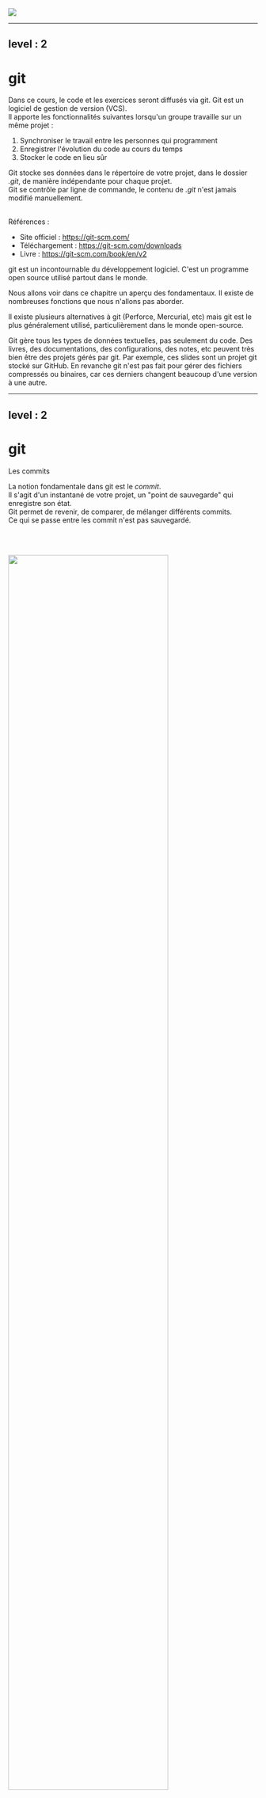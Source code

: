<div class="title">
    <img src="/git.svg">
</div>

---
level : 2
---

# git
<div></div>
<p>
Dans ce cours, le code et les exercices seront diffusés via git. Git est un logiciel de gestion de version (VCS). <br>
Il apporte les fonctionnalités suivantes lorsqu'un groupe travaille sur un même projet :
</p>

1. Synchroniser le travail entre les personnes qui programment
2. Enregistrer l'évolution du code au cours du temps
3. Stocker le code en lieu sûr

Git stocke ses données dans le répertoire de votre projet, dans le dossier *.git*, de manière indépendante pour chaque projet.   
Git se contrôle par ligne de commande, le contenu de *.git* n'est jamais modifié manuellement.
<br><br>

Références :

- Site officiel : https://git-scm.com/
- Téléchargement : https://git-scm.com/downloads
- Livre : https://git-scm.com/book/en/v2


<div class="handout_notes">
git est un incontournable du développement logiciel. C'est un programme open source utilisé partout dans le monde.

Nous allons voir dans ce chapitre un aperçu des fondamentaux. Il existe de nombreuses fonctions que nous n'allons pas aborder.

Il existe plusieurs alternatives à git (Perforce, Mercurial, etc) mais git est le plus généralement utilisé, particulièrement dans le monde open-source.

Git gère tous les types de données textuelles, pas seulement du code. Des livres, des documentations, des configurations, des notes, etc peuvent très bien être des projets gérés par git. 
Par exemple, ces slides sont un projet git stocké sur GitHub.
En revanche git n'est pas fait pour gérer des fichiers compressés ou binaires, car ces derniers changent beaucoup d'une version à une autre.
</div>



---
level : 2
---

# git
Les commits

La notion fondamentale dans git est le *commit*.  
Il s'agit d'un instantané de votre projet, un "point de sauvegarde" qui enregistre son état.   
Git permet de revenir, de comparer, de mélanger différents commits.   
Ce qui se passe entre les commit n'est pas sauvegardé.

<br><br>

<img src="/git/git01.svg" width="80%">

<div class="handout_notes">
Quand un commit est enregistré, git attribue un identifiant unique au commit et enregistre sa différence par rapport au commit précédent.

Tout est placé de manière transparente dans le dossier .git de votre projet. 
</div>

---
level : 2
---
# git
Les commits

Dans un projet, pour indiquer à git qu'un fichier doit être *tracké* (pris en compte), la commande est :
```bash
git add <chemin_vers_le_fichier>
```

Pour faire un commit, la commande est :
```bash
git commit -am "Message"
```

Git créé alors un nouveau commit   
- L'option *-a* indique de prendre tous les fichiers trackés modifiés   
- L'option *-m* indique le message du commit. Il s'agit d'un texte décrivant ce qui a été modifié dans ce commit.   

Si l'option *-m* n'est pas précisée, git ouvrira un éditeur de texte pour entrer le message de commit

<div class="handout_notes">
Par défaut, git n'enregistre pas l'ensemble des fichiers. Il faut lui indiquer quels fichiers sont importants avec la commande <i>git add</i>
<br><br>

La commande *git status* permet de voir l'état actuel d'un projet. Elle indiquera les fichiers modifiés depuis le dernier commit, et s'ils sont trackés ou non.

Les messages de commit doivent être courts et le plus descriptif possible.<br>
Mauvaise exemple : "<i>J'ai modifié plusieurs fichiers de la configuration globale pour la prochaine mise à jour, et corrigé plusieurs bug divers mais pas très importants</i>" (C'est long et très peu précis)<br>
Bon exemple : "<i>Ajoute la couche bâtiments de OpenStreetMap</i>" (Court et précis)

Il est également possible de ne commit que certains fichiers modifiés, quand on ne précise pas l'option *-a*, mais ceci sort du cadre de ce cours.
</div>


---
level : 2
---
# git
Le clonage

Pour travailler sur un projet existant, il faut d'abord le copier en local sur sa machine. On appelle cela le *clonage*.
La commande est :
```bash
git clone <url_du_projet_distant>
```

Git créé alors un dossier contenant tout le projet.

Les projets sont stockés dans un dépôt (*repository*) distant. Il existe plusieurs fournisseurs de stockage : [GitHub](https://github.com/), [GitLab](https://about.gitlab.com/), ou des stockages auto-hébergés tels que [Gitea](https://about.gitea.com/).

<p style="display:flex;justify-content:center;">
<img src="/git/git03.png" width="60%">
</p>

<div class="handout_notes">

On confond souvent <i>git</i> et <i>GitHub</i>, mais GitHub n'est "que" un système de dépôt pour projets git. Le logiciel est bel et bien <b>git</b>.

Aujourd'hui les fournisseurs de stockage proposent de nombreuses options en plus du simple stockage. GitHub permet d'executer des actions sur le code (déploiements, compilations, etc), de faire des analyses de sécurité, de tenir une liste des tâches, et bien d'autres fonctions.

GitHub affichera, sous la liste des fichiers et dossiers, le contenu du fichier "README.md" du dossier courant. C'est particulièrement pratique pour créer une page d'accueil de votre projet.

</div>

---
level : 2
---
# git
Workflow de base

Le workflow est donc le suivant :

<br><br>

<p style="display:flex;justify-content:center;">
<img src="/git/git02.svg" width="80%">
</p>

<div class="handout_notes">
Pour travailler sur un projet, on procède généralement de la manière suivante :<br>
1. On clone un repository existant, contenant le code sur lequel on se base<br>
2. On y apporte des modifications <br>
3. On fait petit à petit des commits pour chaque modification apportée<br>

A noter que les commits sont pour le moment stockés en local sur la machine où le projet à été cloné.
Jusqu'ici il n'y a pas de synchronisation avec le repository.
</div>

---
level : 2
---
# git
Push & Pull

Après plusieurs commits, il est possible d'envoyer (*push*) les changements au repository distant:

```bash
git push
```

Cela enverra tous les commits sur le repository distant. Ce qui n'a pas été commit ne sera pas pris en compte.
Pour faire un ```git push``` , il faut avoir le droit de push sur le repository distant.

<br><br>

Pour récupérer (*pull*) la dernière version du code en ligne, si celui-ci a été modifié par quelqu'un d'autre:

```bash
git pull
```


<textBubble type="info">
Faites toujours un commit de vos changements avant un pull
</textBubble>

<div class="handout_notes">
Il est important de toujours <i>commit</i> avant un <i>pull</i>, sinon git se retrouvera avec votre version du code non sauvegardée, et une nouvelle version venue du repository distant. Si les modifications se chevauchent, Git ne saura pas quoi faire et refusera de <i>pull</i>.

Git est bien conçu et n'effacera/n'écrasera <b>jamais</b> de travail non sauvegardé, sauf lors de l'utilisation de commandes très explicites. Il en va de même pour les commits. Une fois un code commité, git n'effacera jamais le commit, sauf lors de l'utilisation de commandes très particulières.
</div>

---
level : 2
---
# git
clone & commit & push & pull

Le workflow est donc le suivant :

<br><br>

<p style="display:flex;justify-content:center;">
<img src="/git/git04.svg" width="80%">
</p>

<div class="handout_notes">
On retrouve ici les 4 commandes les plus utilisées avec git : <br>
1. git clone <br>
2. git commit <br>
3. git push <br>
4. git pull
</div>


---
level : 2
---
# git
En groupe

<br><br>

<p style="display:flex;justify-content:center;">
<img src="/git/git05.svg" width="100%">
</p>

<div class="handout_notes">
Les personnes travaillant sur un projet on chacune un clone du code et de l’historique des commits. Cela permet à tout le monde de travailler de son côté, le repository servant de point de synchronisation.

A ce stade, concernant les trois problèmes évoqués au début du cours : 
- Stocker le code en lieu sûr : Il s'agit du repository distant, problème résolu
- Avoir un historique du code : Il s'agit des commits : problème résolu
- Travailler à plusieurs sur le même code : On comprends le principe, mais que se passe-t-il si la Personne 1 et la Personne 2 font des modifications chacune de leur côté en même temps ?
</div>

---
level : 2
---
# git
Les conflits

<style>
    .shiki span{
        color:#FF0000 !important;
    }
</style>

Supposons :
1. Alice et Bob clonent leur projet, chacun de son côté
2. Alice écrit ```div{ color:blue; }```, puis fait un commit
3. Bob écrit ```div{ color:green; }```, puis fait un commit
4. Bob push son code avec ```git push```
5. Alice push son code avec ```git push```

Que se passe-t-il chez Alice ?

<v-click>
```
! [rejected]        main -> main (fetch first)
error: failed to push some refs to 'https://github.com/...'
```

Alice ne peut pas push, car elle ne possède pas la dernière version du code
</v-click>

<div class="handout_notes">
Au moment d'executer le point 5, git effectue un push.
Mais le code présent sur le repository est plus récent que le code que possède Alice (car le code du repository contient le commit de Bob). <br>
Git ne va jamais écraser un changement, ce serait beaucoup trop dangereux, git refuse alors de faire le push.
En pratique git indique toujours dans le message d'erreur ce qu'il est conseillé de faire. Voir slide suivante...
</div>


---
level : 2
---
# git
Les conflits

La solution : Alice doit d'abord faire un ```git pull``` pour récupérer la dernière version du code.
A ce moment, git va mélanger (*merge*) les deux versions du code, celle d'Alice et celle de Bob.

Deux cas peuvent se produire :

1. Les modifications ne sont pas contradictoires, git parvient à faire automatiquement le merge

    - Alice possède alors une version du code mélangée
    - Il lui suffit de faire un ```git commit``` et un ```git push``` pour push sa nouvelle version.


<div class="handout_notes">
git travaille par différence entre les fichiers. Si deux fichiers différents ont été modifiés, alors les modifications de chacun seront fusionnées. Si le même fichier a été modifié, et qu'il s'agit de lignes différentes, là aussi il y a fusion.

En revanche, si la même ligne d'un même fichier a été modifiée, alors les modifications sont "contradictoires", et git ne sait pas quelle version choisir.
</div>

---
level : 2
---
# git
Les conflits

<style>
pre{font-size:12px;}
</style>

La solution : Alice doit d'abord faire un ```git pull``` pour récupérer la dernière version du code.
A ce moment, git va mélanger (merge) les deux versions du code, celle d'Alice et celle de Bob.

Deux cas peuvent se produire :

2. Il y a conflit

<table>
    <tr>
        <td>
            Lors du pull Alice recevra le message :
        </td>
        <td>
            <pre>
Auto-merging style.css
CONFLICT (content): Merge conflict in style.css
Automatic merge failed; fix conflicts and then commit the result.
            </pre>
        </td>
    </tr>
    <tr>
        <td>
            Les conflits sont indiqués sous la forme :
        </td>
        <td>
            <pre>
 <<<<<<< HEAD
 div{ color:blue; }
 =======
 div{ color: green; }
 >>>>>>> b6eeeaef7d4c17e8b7ad2b90968e2d17720ba319
            </pre>
        </td>
    </tr>
</table>

Alice devra alors résoudre les conflits manuellement, puis ```git commit```et ```git push```

<div class="handout_notes">
Git indique les conflit en commençant par la version distante du code ("incomming change") et ensuite la version locale du code ("current change").
HEAD indique quelle est la version distante. Dans ce cas il s'agit du tout dernier commit effectué dans le repository, appelé "HEAD".
"b6eeeaef7d4c17e8b7ad2b90968e2d17720ba319" indique le hash du commit. Chaque commit dans git possède un identifiant unique appelé son hash.
Ici il y a donc un conflit entre le HEAD et le commit b6eeeaef... 
</div>


---
level : 2
---
# git
Astuces

La commande ```git log``` permet de voir l'historique des commits
<br><br>

La commande ```git status``` permet de voir la liste des fichiers modifiés depuis le dernier commit
<br><br>

Si un fichier nommé ```.gitignore``` est placé à la racine d'un projet, les dossier et fichiers listés à l'intérieur ne seront jamais trackés. Cela est très pratique pour directement exclure des fichiers et des dossiers entiers qu'on ne souhaite pas synchroniser.
Il est possible d'utiliser des expressions génériques. Par exemple ```*.txt``` empêchera tous les fichiers avec l'extension ```.txt``` d'être trackés.
<br><br>

<textBubble type="info">
Ce chapitre est une introduction à git, il existe de nombreuses autres fonctions qui n'ont pas été mentionnées et que vous découvriez au travers des exercices et de la pratique.
</textBubble>


---
level : 1
---

<div class="title"><h2>Git en pratique</h2></div>

---
level : 2
---
# git en pratique
Démarrer une ligne de commande git

Une fois git installé, sur Windows, vous avez deux solutions :

1. Clic droit dans l'explorateur Windows, puis "Show more options" et "Open Git Bash Here"
<table>
<tr>
<td><img src="/git_practical_0.png" width="150px"></td>
<td><img src="/git_practical_1.png" width="250px"></td>
</tr>
</table>
L'option "Open Git GUI here" ouvre l'interface utilisateur. Nous ne l'utiliserons pas dans ce cours.

2. Cherchez "git Bash" dans la liste de vos applications
<img src="/git_practical_2.png" width="350px">


---
level : 2
---
# git en pratique
Naviguer dans le terminal

Une fois le terminal ouvert, vous verrez son interface :

```bash
user@desktop MINGW64 /c
$
```

vous pouvez naviguer dans vos fichier à l'aide de la commande `cd`

```bash
user@desktop MINGW64 /c
$ cd C:/repertoire/de/votre/projet
```

le terminal vous affiche alors que vous vous trouvez dans un repository avec le `(main)` :

```bash
user@desktop MINGW64 /c/repertoire/de/votre/projet (main)
$ 
```

Vous pouvez alors utiliser toutes les commandes vues précédemment

<textBubble type="info">
Quand vous clonez un repository, il vous faudra d'abord vous déplacer à l'intérieur du dossier créé par git
</textBubble>


---
level : 2
---
# git en pratique
Git avec Visual Studio Code

Visual Studio Code (comme beaucoup d'éditeurs) intègre directement git s'il est installé sur votre machine.

Pour cela, démarrez VS Code, et ouvrez un projet avec le menu "File" -> "Open Folder"

Sur la barre à gauche, vous avez l'onglet "git"
<img src="/git_practical_3.png" width="300px">

Cet onglet affichera vos fichiers modifiés. Vous pouvez créer un commit en entrant un message et en cliquant sur "Commit". Le bouton devient alors "Push" qui vous permet de push vos modifications.

<div class="handout_notes">
Même si l'interface de VS Code est plus pratique que le terminal, il est nécessaire connaître les commandes et de savoir utiliser le terminal. Vous ne travaillerez pas toujours avec VS Code, et pour utiliser git correctement il faut comprendre ce que chacune des actions fait et pouvoir utiliser le terminal au cas-où. 

De plus, si vous utilisez une machine à distance (par exemple, un serveur fonctionne sur Linux), il y a rarement des interfaces graphiques et les lignes de commandes très pratiques.
</div>

---
level : 2
---
# git en pratique
Fork un repository

Un fork est une copie d'un repository distant qui ne vous appartient pas, vers votre compte en ligne. Cela vous permet de créer un repository à vous sur lequel vous pourrez push.

Pour fork un repository, il vous suffit d'aller sur la page GitHub du projet, ici https://github.com/Dolpic/HEIG-VD-GIN et de cliquer sur le bouton "fork" en haut à droite.
<img src="/git_practical_4.png" width="300px">
Sur la page suivante sélectionner votre compte, puis "Create fork". 
<img src="/git_practical_5.png" width="300px">
Vous arrivez ensuite sur un nouveau repository, identique à l'original, mais stocké sur votre compte.

---
level : 2
---
# git en pratique
Synchroniser un fork

Quand de nouveaux commits sont fait sur le repository d'origine, vous pouvez mettre à jour votre fork avec le bouton suivant, présent sur la page web de votre repository :
<img src="/git_practical_6.png" width="100px">